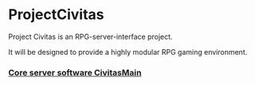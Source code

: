 # ProjectCivitas

Project Civitas is an RPG-server-interface project.

It will be designed to provide a highly modular RPG gaming environment. 

### [Core server software CivitasMain](https://github.com/Pommesritter/CivitasMain/blob/master/README.md)
